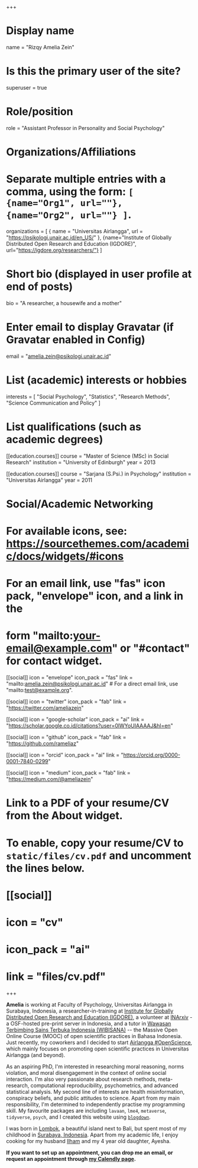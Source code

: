 +++
# Display name
name = "Rizqy Amelia Zein"

# Is this the primary user of the site?
superuser = true

# Role/position
role = "Assistant Professor in Personality and Social Psychology"

# Organizations/Affiliations
#   Separate multiple entries with a comma, using the form: `[ {name="Org1", url=""}, {name="Org2", url=""} ]`.
organizations = [ { name = "Universitas Airlangga", url = "https://psikologi.unair.ac.id/en_US/" }, {name="Institute of Globally Distributed Open Research and Education (IGDORE)", url="https://igdore.org/researchers/"} ]

# Short bio (displayed in user profile at end of posts)
bio = "A researcher, a housewife and a mother"

# Enter email to display Gravatar (if Gravatar enabled in Config)
email = "amelia.zein@psikologi.unair.ac.id"

# List (academic) interests or hobbies
interests = [
  "Social Psychology",
  "Statistics", 
  "Research Methods",
  "Science Communication and Policy"
]

# List qualifications (such as academic degrees)

[[education.courses]]
  course = "Master of Science (MSc) in Social Research"
  institution = "University of Edinburgh"
  year = 2013

[[education.courses]]
  course = "Sarjana (S.Psi.) in Psychology"
  institution = "Universitas Airlangga"
  year = 2011

# Social/Academic Networking
# For available icons, see: https://sourcethemes.com/academic/docs/widgets/#icons
#   For an email link, use "fas" icon pack, "envelope" icon, and a link in the
#   form "mailto:your-email@example.com" or "#contact" for contact widget.

[[social]]
  icon = "envelope"
  icon_pack = "fas"
  link = "mailto:amelia.zein@psikologi.unair.ac.id"  # For a direct email link, use "mailto:test@example.org".

[[social]]
  icon = "twitter"
  icon_pack = "fab"
  link = "https://twitter.com/ameliazein"

[[social]]
  icon = "google-scholar"
  icon_pack = "ai"
  link = "https://scholar.google.co.id/citations?user=0lWYoUIAAAAJ&hl=en"

[[social]]
  icon = "github"
  icon_pack = "fab"
  link = "https://github.com/rameliaz"
  
[[social]]
  icon = "orcid"
  icon_pack = "ai"
  link = "https://orcid.org/0000-0001-7840-0299"
  
[[social]]
  icon = "medium"
  icon_pack = "fab"
  link = "https://medium.com/@ameliazein"


# Link to a PDF of your resume/CV from the About widget.
# To enable, copy your resume/CV to `static/files/cv.pdf` and uncomment the lines below.
# [[social]]
#   icon = "cv"
#   icon_pack = "ai"
#   link = "files/cv.pdf"

+++

**Amelia** is working at Faculty of Psychology, Universitas Airlangga in Surabaya, Indonesia, a researcher-in-training at [Institute for Globally Distributed Open Research and Education (IGDORE)](https://igdore.org/), a volunteer at [INArxiv](https://osf.io/preprints/inarxiv/) - a OSF-hosted pre-print server in Indonesia, and a tutor in [Wawasan Terbimbing Sains Terbuka Indonesia (WIBISANA)](https://eliademy.com/app/a/courses/b566eddbba) -- the Massive Open Online Course (MOOC) of open scientific practices in Bahasa Indonesia. Just recently, my coworkers and I decided to start [Airlangga #OpenScience](https://sainsterbukaua.github.io), which mainly focuses on promoting open scientific practices in Universitas Airlangga (and beyond).

As an aspiring PhD, I'm interested in researching moral reasoning, norms violation, and moral disengagement in the context of online social interaction. I'm also very passionate about research methods, meta-research, computational reproducibility, psychometrics, and advanced statistical analysis. My second line of interests are health misinformation, conspiracy beliefs, and public attitudes to science. Apart from my main responsibility, I'm determined to independently practise my [<i class="fab fa-r-project"></i>](https://www.r-project.org) programming skill. My favourite [<i class="fab fa-r-project"></i>](https://www.r-project.org) packages are including `lavaan`, `lme4`, `metaverse`, `tidyverse`, `psych`, and I created this website using [`blogdown`](https://sourcethemes.com/academic/docs/install/). 

I was born in [Lombok](https://en.wikipedia.org/wiki/Lombok), a beautiful island next to Bali, but spent most of my childhood in [Surabaya, Indonesia](https://en.wikipedia.org/wiki/Surabaya). Apart from my academic life, I enjoy cooking for my husband [Ilham](https://iaridlo.blog/) and my 4 year old daughter, Ayesha.

**If you want to set up an appointment, you can drop me an email, or request an appointment through [my Calendly page](https://calendly.com/ameliazein).**
